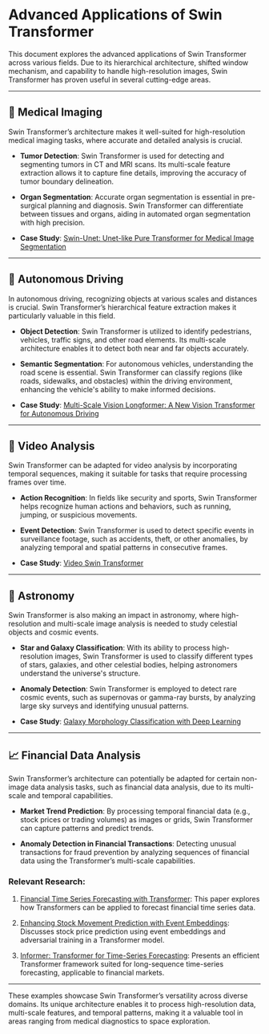 # Advanced Applications of Swin Transformer

This document explores the advanced applications of Swin Transformer across various fields. Due to its hierarchical architecture, shifted window mechanism, and capability to handle high-resolution images, Swin Transformer has proven useful in several cutting-edge areas.

---

## 🏥 Medical Imaging

Swin Transformer’s architecture makes it well-suited for high-resolution medical imaging tasks, where accurate and detailed analysis is crucial.

- **Tumor Detection**: Swin Transformer is used for detecting and segmenting tumors in CT and MRI scans. Its multi-scale feature extraction allows it to capture fine details, improving the accuracy of tumor boundary delineation.
  
- **Organ Segmentation**: Accurate organ segmentation is essential in pre-surgical planning and diagnosis. Swin Transformer can differentiate between tissues and organs, aiding in automated organ segmentation with high precision.

- **Case Study**: [Swin-Unet: Unet-like Pure Transformer for Medical Image Segmentation](https://arxiv.org/abs/2105.05537)


---

## 🚗 Autonomous Driving

In autonomous driving, recognizing objects at various scales and distances is crucial. Swin Transformer’s hierarchical feature extraction makes it particularly valuable in this field.

- **Object Detection**: Swin Transformer is utilized to identify pedestrians, vehicles, traffic signs, and other road elements. Its multi-scale architecture enables it to detect both near and far objects accurately.

- **Semantic Segmentation**: For autonomous vehicles, understanding the road scene is essential. Swin Transformer can classify regions (like roads, sidewalks, and obstacles) within the driving environment, enhancing the vehicle's ability to make informed decisions.

-  **Case Study**: [Multi-Scale Vision Longformer: A New Vision Transformer for Autonomous Driving](https://arxiv.org/abs/2103.10690)

---

## 🎥 Video Analysis

Swin Transformer can be adapted for video analysis by incorporating temporal sequences, making it suitable for tasks that require processing frames over time.

- **Action Recognition**: In fields like security and sports, Swin Transformer helps recognize human actions and behaviors, such as running, jumping, or suspicious movements.

- **Event Detection**: Swin Transformer is used to detect specific events in surveillance footage, such as accidents, theft, or other anomalies, by analyzing temporal and spatial patterns in consecutive frames.

- **Case Study**: [Video Swin Transformer](https://arxiv.org/abs/2106.13230)

---

## 🌌 Astronomy

Swin Transformer is also making an impact in astronomy, where high-resolution and multi-scale image analysis is needed to study celestial objects and cosmic events.

- **Star and Galaxy Classification**: With its ability to process high-resolution images, Swin Transformer is used to classify different types of stars, galaxies, and other celestial bodies, helping astronomers understand the universe's structure.

- **Anomaly Detection**: Swin Transformer is employed to detect rare cosmic events, such as supernovas or gamma-ray bursts, by analyzing large sky surveys and identifying unusual patterns.
  
- **Case Study**: [Galaxy Morphology Classification with Deep Learning](https://arxiv.org/abs/1901.07060)


---

## 📈 Financial Data Analysis

Swin Transformer’s architecture can potentially be adapted for certain non-image data analysis tasks, such as financial data analysis, due to its multi-scale and temporal capabilities.

- **Market Trend Prediction**: By processing temporal financial data (e.g., stock prices or trading volumes) as images or grids, Swin Transformer can capture patterns and predict trends.

- **Anomaly Detection in Financial Transactions**: Detecting unusual transactions for fraud prevention by analyzing sequences of financial data using the Transformer’s multi-scale capabilities.

### Relevant Research:

1. [Financial Time Series Forecasting with Transformer](https://arxiv.org/abs/2006.16497): This paper explores how Transformers can be applied to forecast financial time series data.

2. [Enhancing Stock Movement Prediction with Event Embeddings](https://arxiv.org/abs/2008.08845): Discusses stock price prediction using event embeddings and adversarial training in a Transformer model.

3. [Informer: Transformer for Time-Series Forecasting](https://arxiv.org/abs/2012.07436): Presents an efficient Transformer framework suited for long-sequence time-series forecasting, applicable to financial markets.



---

These examples showcase Swin Transformer’s versatility across diverse domains. Its unique architecture enables it to process high-resolution data, multi-scale features, and temporal patterns, making it a valuable tool in areas ranging from medical diagnostics to space exploration.
